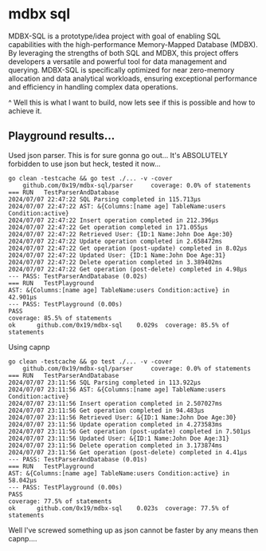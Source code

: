 # mdbx sql

MDBX-SQL is a prototype/idea project with goal of enabling SQL capabilities with the high-performance Memory-Mapped Database (MDBX). 
By leveraging the strengths of both SQL and MDBX, 
this project offers developers a versatile and powerful tool for data management and querying. 
MDBX-SQL is specifically optimized for near zero-memory allocation and data analytical workloads, 
ensuring exceptional performance and efficiency in handling complex data operations.

^ Well this is what I want to build, now lets see if this is possible and how to achieve it.

## Playground results...

Used json parser. This is for sure gonna go out... It's ABSOLUTELY forbidden to use json but heck, tested it now...

```
go clean -testcache && go test ./... -v -cover
	github.com/0x19/mdbx-sql/parser		coverage: 0.0% of statements
=== RUN   TestParserAndDatabase
2024/07/07 22:47:22 SQL Parsing completed in 115.713µs
2024/07/07 22:47:22 AST: &{Columns:[name age] TableName:users Condition:active}
2024/07/07 22:47:22 Insert operation completed in 212.396µs
2024/07/07 22:47:22 Get operation completed in 171.055µs
2024/07/07 22:47:22 Retrieved User: {ID:1 Name:John Doe Age:30}
2024/07/07 22:47:22 Update operation completed in 2.658472ms
2024/07/07 22:47:22 Get operation (post-update) completed in 8.02µs
2024/07/07 22:47:22 Updated User: {ID:1 Name:John Doe Age:31}
2024/07/07 22:47:22 Delete operation completed in 3.389402ms
2024/07/07 22:47:22 Get operation (post-delete) completed in 4.98µs
--- PASS: TestParserAndDatabase (0.02s)
=== RUN   TestPlayground
AST: &{Columns:[name age] TableName:users Condition:active} in 42.901µs 
--- PASS: TestPlayground (0.00s)
PASS
coverage: 85.5% of statements
ok  	github.com/0x19/mdbx-sql	0.029s	coverage: 85.5% of statements
```

Using capnp

```
go clean -testcache && go test ./... -v -cover
	github.com/0x19/mdbx-sql/parser		coverage: 0.0% of statements
=== RUN   TestParserAndDatabase
2024/07/07 23:11:56 SQL Parsing completed in 113.922µs
2024/07/07 23:11:56 AST: &{Columns:[name age] TableName:users Condition:active}
2024/07/07 23:11:56 Insert operation completed in 2.507027ms
2024/07/07 23:11:56 Get operation completed in 94.483µs
2024/07/07 23:11:56 Retrieved User: &{ID:1 Name:John Doe Age:30}
2024/07/07 23:11:56 Update operation completed in 4.273583ms
2024/07/07 23:11:56 Get operation (post-update) completed in 7.501µs
2024/07/07 23:11:56 Updated User: &{ID:1 Name:John Doe Age:31}
2024/07/07 23:11:56 Delete operation completed in 3.173874ms
2024/07/07 23:11:56 Get operation (post-delete) completed in 4.41µs
--- PASS: TestParserAndDatabase (0.01s)
=== RUN   TestPlayground
AST: &{Columns:[name age] TableName:users Condition:active} in 58.042µs 
--- PASS: TestPlayground (0.00s)
PASS
coverage: 77.5% of statements
ok  	github.com/0x19/mdbx-sql	0.023s	coverage: 77.5% of statements
```

Well I've screwed something up as json cannot be faster by any means then capnp....